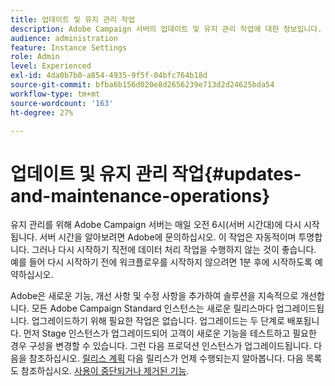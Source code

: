 ```yaml
---
title: 업데이트 및 유지 관리 작업
description: Adobe Campaign 서버의 업데이트 및 유지 관리 작업에 대한 정보입니다.
audience: administration
feature: Instance Settings
role: Admin
level: Experienced
exl-id: 4da0b7b0-a854-4935-9f5f-04bfc764b18d
source-git-commit: bfba6b156d020e8d2656239e713d2d24625bda54
workflow-type: tm+mt
source-wordcount: '163'
ht-degree: 27%

---
```


# 업데이트 및 유지 관리 작업{#updates-and-maintenance-operations}

유지 관리를 위해 Adobe Campaign 서버는 매일 오전 6시(서버 시간대)에 다시 시작됩니다. 서버 시간을 알아보려면 Adobe에 문의하십시오. 이 작업은 자동적이며 투명합니다. 그러나 다시 시작하기 직전에 데이터 처리 작업을 수행하지 않는 것이 좋습니다. 예를 들어 다시 시작하기 전에 워크플로우를 시작하지 않으려면 1분 후에 시작하도록 예약하십시오.

Adobe은 새로운 기능, 개선 사항 및 수정 사항을 추가하여 솔루션을 지속적으로 개선합니다. 모든 Adobe Campaign Standard 인스턴스는 새로운 릴리스마다 업그레이드됩니다. 업그레이드하기 위해 필요한 작업은 없습니다. 업그레이드는 두 단계로 배포됩니다. 먼저 Stage 인스턴스가 업그레이드되어 고객이 새로운 기능을 테스트하고 필요한 경우 구성을 변경할 수 있습니다. 그런 다음 프로덕션 인스턴스가 업그레이드됩니다. 다음을 참조하십시오. [릴리스 계획](https://helpx.adobe.com/kr/campaign/kb/acs-release-planning.html) 다음 릴리스가 언제 수행되는지 알아봅니다. 다음 목록도 참조하십시오. [사용이 중단되거나 제거된 기능](../../rn/using/deprecated-features.md).
